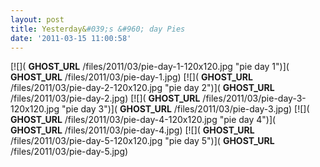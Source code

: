 ```yaml
---
layout: post
title: Yesterday&#039;s &#960; day Pies
date: '2011-03-15 11:00:58'
---
```


[![]( __GHOST_URL__ /files/2011/03/pie-day-1-120x120.jpg "pie day 1")]( __GHOST_URL__ /files/2011/03/pie-day-1.jpg) [![]( __GHOST_URL__ /files/2011/03/pie-day-2-120x120.jpg "pie day 2")]( __GHOST_URL__ /files/2011/03/pie-day-2.jpg) [![]( __GHOST_URL__ /files/2011/03/pie-day-3-120x120.jpg "pie day 3")]( __GHOST_URL__ /files/2011/03/pie-day-3.jpg) [![]( __GHOST_URL__ /files/2011/03/pie-day-4-120x120.jpg "pie day 4")]( __GHOST_URL__ /files/2011/03/pie-day-4.jpg) [![]( __GHOST_URL__ /files/2011/03/pie-day-5-120x120.jpg "pie day 5")]( __GHOST_URL__ /files/2011/03/pie-day-5.jpg)